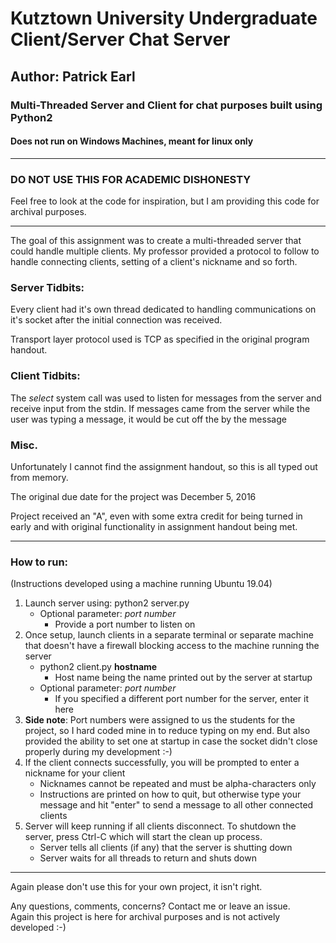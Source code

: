 # Kutztown University Undergraduate Client/Server Chat Server 
## Author: Patrick Earl  
### Multi-Threaded Server and Client for chat purposes built using Python2
#### Does not run on Windows Machines, meant for linux only

---
### **DO NOT USE THIS FOR ACADEMIC DISHONESTY**
Feel free to look at the code for inspiration, but I am providing this code for archival purposes. 

--- 

The goal of this assignment was to create a multi-threaded server that could handle multiple clients. My professor provided a protocol to follow to handle connecting clients, setting of a client's nickname and so forth.  

### Server Tidbits:
Every client had it's own thread dedicated to handling communications on it's socket after the initial connection was received. 

Transport layer protocol used is TCP as specified in the original program handout. 

### Client Tidbits:
The *select* system call was used to listen for messages from the server and receive input from the stdin. If messages came from the server while the user was typing a message, it would be cut off the by the message 

### Misc.

Unfortunately I cannot find the assignment handout, so this is all typed out from memory.

The original due date for the project was December 5, 2016

Project received an "A", even with some extra credit for being turned in early and with original functionality in assignment handout being met.

--- 
### How to run:

(Instructions developed using a machine running Ubuntu 19.04)

1) Launch server using: python2 server.py
    - Optional parameter: *port number*
        - Provide a port number to listen on
2) Once setup, launch clients in a separate terminal or separate machine that doesn't have a firewall blocking access to the machine running the server
    - python2 client.py **hostname**
        - Host name being the name printed out by the server at startup
    - Optional parameter: *port number*
        - If you specified a different port number for the server, enter it here
3) **Side note**: Port numbers were assigned to us the students for the project, so I hard coded mine in to reduce typing on my end. But also provided the ability to set one at startup in case the socket didn't close properly during my development :-)
4) If the client connects successfully, you will be prompted to enter a nickname for your client
    - Nicknames cannot be repeated and must be alpha-characters only
    - Instructions are printed on how to quit, but otherwise type your message and hit "enter" to send a message to all other connected clients
5) Server will keep running if all clients disconnect. To shutdown the server, press Ctrl-C which will start the clean up process.
    - Server tells all clients (if any) that the server is shutting down
    - Server waits for all threads to return and shuts down


--- 

Again please don't use this for your own project, it isn't right. 

Any questions, comments, concerns? Contact me or leave an issue.  
Again this project is here for archival purposes and is not actively developed :-) 